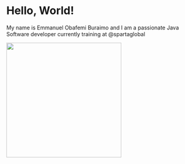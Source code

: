 # Hello, World! 
My name is Emmanuel Obafemi Buraimo and I am a passionate Java Software developer currently training at @spartaglobal

<img src="https://www.coredna.com/web_images/What-is-Git.gif" width = "300px">
<!--
**Zinan10/Zinan10** is a ✨ _special_ ✨ repository because its `README.md` (this file) appears on your GitHub profile.

Here are some ideas to get you started:

- 🔭 I’m currently working on ...
- 🌱 I’m currently learning ...
- 👯 I’m looking to collaborate on ...
- 🤔 I’m looking for help with ...
- 💬 Ask me about ...
- 📫 How to reach me: ...
- 😄 Pronouns: ...
- ⚡ Fun fact: ...
-->
